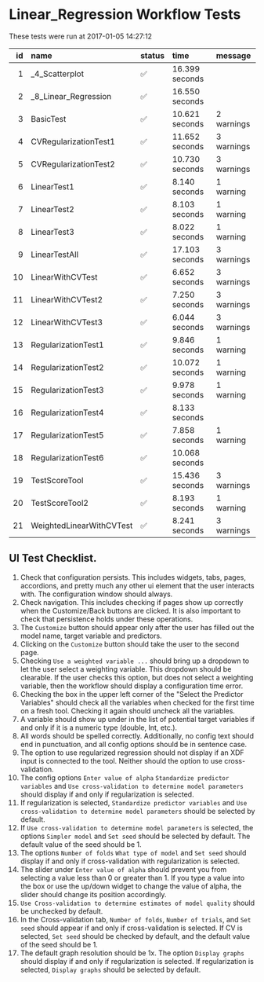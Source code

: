 # Linear_Regression Workflow Tests



These tests were run at 2017-01-05 14:27:12



| id|name                     |status  |time           |message    |
|--:|:------------------------|:-------|:--------------|:----------|
|  1|_4_Scatterplot           |&#9989; |16.399 seconds |           |
|  2|_8_Linear_Regression     |&#9989; |16.550 seconds |           |
|  3|BasicTest                |&#9989; |10.621 seconds |2 warnings |
|  4|CVRegularizationTest1    |&#9989; |11.652 seconds |3 warnings |
|  5|CVRegularizationTest2    |&#9989; |10.730 seconds |3 warnings |
|  6|LinearTest1              |&#9989; |8.140 seconds  |1 warning  |
|  7|LinearTest2              |&#9989; |8.103 seconds  |1 warning  |
|  8|LinearTest3              |&#9989; |8.022 seconds  |1 warning  |
|  9|LinearTestAll            |&#9989; |17.103 seconds |3 warnings |
| 10|LinearWithCVTest         |&#9989; |6.652 seconds  |3 warnings |
| 11|LinearWithCVTest2        |&#9989; |7.250 seconds  |3 warnings |
| 12|LinearWithCVTest3        |&#9989; |6.044 seconds  |3 warnings |
| 13|RegularizationTest1      |&#9989; |9.846 seconds  |1 warning  |
| 14|RegularizationTest2      |&#9989; |10.072 seconds |1 warning  |
| 15|RegularizationTest3      |&#9989; |9.978 seconds  |1 warning  |
| 16|RegularizationTest4      |&#9989; |8.133 seconds  |           |
| 17|RegularizationTest5      |&#9989; |7.858 seconds  |1 warning  |
| 18|RegularizationTest6      |&#9989; |10.068 seconds |           |
| 19|TestScoreTool            |&#9989; |15.436 seconds |3 warnings |
| 20|TestScoreTool2           |&#9989; |8.193 seconds  |1 warning  |
| 21|WeightedLinearWithCVTest |&#9989; |8.241 seconds  |3 warnings |


## UI Test Checklist.

1. Check that configuration persists. This includes widgets, tabs, pages, accordions, and pretty much any other ui element that the user interacts with. The configuration window should always.
2. Check navigation. This includes checking if pages show up correctly when the Customize/Back buttons are clicked. It is also important to check that persistence holds under these operations.
3. The `Customize` button should appear only after the user has filled out the model name, target variable and predictors.
4. Clicking on the `Customize` button should take the user to the second page.
5. Checking `Use a weighted variable ...` should bring up a dropdown to let the user select a weighting variable. This dropdown should be clearable. If the user checks this option, but does not select a weighting variable, then the workflow should display a configuration time error.
6. Checking the box in the upper left corner of the "Select the Predictor Variables" should check all the variables when checked for the first time on a fresh tool. Checking it again should uncheck all the variables.
7. A variable should show up under in the list of potential target variables if and only if it is a numeric type (double, Int, etc.).
8. All words should be spelled correctly. Additionally, no config text should end in punctuation, and all config options should be in sentence case.
9. The option to use regularized regression should not display if an XDF input is connected to the tool. Neither should the option to use cross-validation.
10. The config options `Enter value of alpha` `Standardize predictor variables` and `Use cross-validation to determine model parameters` should display if and only if regularization is selected.
11. If regularization is selected, `Standardize predictor variables` and `Use cross-validation to determine model parameters` should be selected by default.
12. If `Use cross-validation to determine model parameters` is selected, the options `Simpler model` and `Set seed` should be selected by default. The default value of the seed should be 1.
13. The options `Number of folds` `What type of model` and `Set seed` should display if and only if cross-validation with regularization is selected.
14. The slider under `Enter value of alpha` should prevent you from selecting a value less than 0 or greater than 1. If you type a value into the box or use the up/down widget to change the value of alpha, the slider should change its position accordingly.
15. `Use Cross-validation to determine estimates of model quality` should be unchecked by default. 
16. In the Cross-validation tab, `Number of folds`, `Number of trials`, and `Set seed` should appear if and only if cross-validation is selected. If CV is selected, `Set seed` should be checked by default, and the default value of the seed should be 1.
17. The default graph resolution should be 1x. The option `Display graphs` should display if and only if regularization is selected. If regularization is selected, `Display graphs` should be selected by default.


